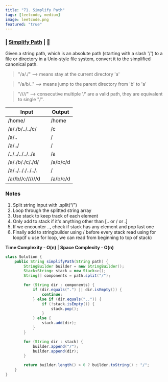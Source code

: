 ```yaml
---
title: "71. Simplify Path"
tags: [leetcode, medium]
image: leetcode.png
featured: "true"
---
```


### | [Simplify Path](https://leetcode.com/problems/simplify-path/)  | :orange_book:  

Given a string path, which is an absolute path (starting with a slash '/') to a file or directory in a Unix-style file system, convert it to the simplified canonical path.

> "/a/./"   --> means stay at the current directory 'a'

> "/a/b/.." --> means jump to the parent directory
              from 'b' to 'a'

> "////"    --> consecutive multiple '/' are a  valid path, they are equivalent to single "/".

Input             | Output |
------------------|--------|
/home/     | /home 
/a/./b/../../c/ | /c |
/a/.. | /
/a/../ | /
/../../../../../a | /a
/a/./b/./c/./d/ | /a/b/c/d
/a/../.././../../. &nbsp; &nbsp; | /
/a//b//c//////d &nbsp; &nbsp;|     /a/b/c/d

### Notes

1. Split string input with .split(“/”)
2. Loop through the splitted string array
3. Use stack to keep track of each element 
4. Only add to stack if it's anything other than [.. or / or .]
5. If we encounter .., check if stack has any element and pop last one
6. Finally add to stringbuilder using / before every stack read using for loop(if u use for loop, we can read from beginning to top of stack)

**Time Complexity - O(n)** |
**Space Complexity - O(n)**  

```java
class Solution {
    public String simplifyPath(String path) {
        StringBuilder builder = new StringBuilder();
        Stack<String> stack = new Stack<>();
        String[] components = path.split("/");

        for (String dir : components) {
            if (dir.equals(".") || dir.isEmpty()) {
                continue;
            } else if (dir.equals("..")) {
                if (!stack.isEmpty()) {
                    stack.pop();
                }
            } else {
                stack.add(dir);
            }
        }

        for (String dir : stack) {
            builder.append("/");
            builder.append(dir);
        }

        return builder.length() > 0 ? builder.toString() : "/";
    }
}

```